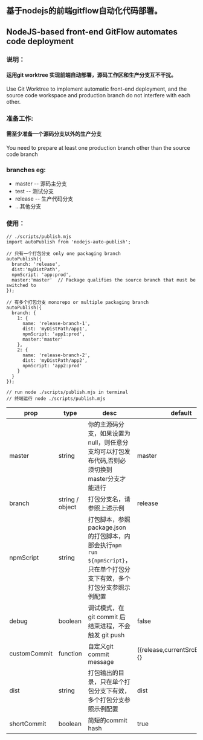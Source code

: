 ## 基于nodejs的前端gitflow自动化代码部署。
## NodeJS-based front-end GitFlow automates code deployment

### 说明：
#### 运用git worktree 实现前端自动部署，源码工作区和生产分支互不干扰。
Use Git Worktree to implement automatic front-end deployment, and the source code workspace and production branch do not interfere with each other.
### 准备工作:
#### 需至少准备一个源码分支以外的生产分支
You need to prepare at least one production branch other than the source code branch
### branches eg:
* master  -- 源码主分支
* test    -- 测试分支
* release -- 生产代码分支
* ...其他分支
<!-- TOC -->
### 使用：
```
// ./scripts/publish.mjs
import autoPublish from 'nodejs-auto-publish';

// 只有一个打包分支 only one packaging branch
autoPublish({
  branch: 'release',
  dist:'myDistPath',
  npmScript: 'app:prod',
  master:'master'  // Package qualifies the source branch that must be switched to
});

// 有多个打包分支 monorepo or multiple packaging branch
autoPublish({
  branch: {
    1: {
      name: 'release-branch-1',
      dist: 'myDistPath/app1',
      npmScript: 'app1:prod',
      master:'master'
    },
    2: {
      name: 'release-branch-2',
      dist: 'myDistPath/app2',
      npmScript: 'app2:prod'
    }
  }
});

// run node ./scripts/publish.mjs in terminal 
// 终端运行 node ./scripts/publish.mjs
```

| prop         | type            | desc                                                                          | default                          |
|--------------|-----------------|-------------------------------------------------------------------------------|----------------------------------|
| master       | string          | 你的主源码分支，如果设置为null，则任意分支均可以打包发布代码,否则必须切换到master分支才能进行                          | master                           |
| branch       | string / object | 打包分支名，请参照上述示例                                                                 | release                          |
| npmScript    | string          | 打包脚本，参照package.json的打包脚本，内部会执行`npm run ${npmScript}`，只在单个打包分支下有效，多个打包分支参照示例配置 |           |
| debug        | boolean         | 调试模式，在git commit 后结束进程，不会触发 git push                                          | false                            |
| customCommit | function        | 自定义git commit message                                                         | ({release,currentSrcBranch})=>{} |
| dist         | string          | 打包输出的目录，只在单个打包分支下有效，多个打包分支参照示例配置                                              | dist                             |
| shortCommit  | boolean         | 简短的commit hash                                                                | true                             |
